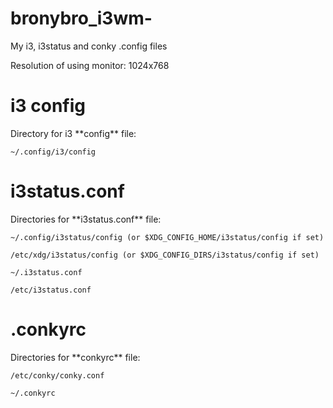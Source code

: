 # bronybro_i3wm-
My i3, i3status and conky .config files  

Resolution of using monitor: 1024х768 

<h1>i3 config</h1>
Directory for i3 **config** file:  

    ~/.config/i3/config 
  
<h1>i3status.conf</h1>
Directories for **i3status.conf** file:  

    ~/.config/i3status/config (or $XDG_CONFIG_HOME/i3status/config if set)
    
    /etc/xdg/i3status/config (or $XDG_CONFIG_DIRS/i3status/config if set)
    
    ~/.i3status.conf
    
    /etc/i3status.conf  
    
<h1>.conkyrc</h1>
Directories for **conkyrc** file:  

    /etc/conky/conky.conf 
    
    ~/.conkyrc 
    




